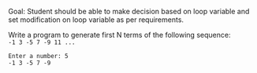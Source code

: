 Goal: Student should be able to make decision based on loop variable and set modification on loop variable as per requirements.

Write a program to generate first N terms of the following sequence:  
`-1 3 -5 7 -9 11 ...`

```
Enter a number: 5
-1 3 -5 7 -9
```

